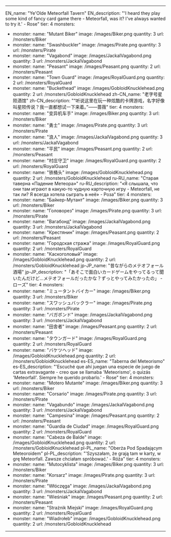---

EN_name: "Ye'Olde Meteorfall Tavern"
EN_description: "'I heard they play some kind of fancy card game there - Meteorfall, was it? I've always wanted to try it.' - Rose"
tier: 4
monsters:
  - monster:
    name: "Mutant Biker"
    image: /images/Biker.png
    quantity: 3
    url: /monsters/Biker
  - monster:
    name: "Swashbuckler"
    image: /images/Pirate.png
    quantity: 3
    url: /monsters/Pirate
  - monster:
    name: "Vagabond"
    image: /images/JackalVagabond.png
    quantity: 3
    url: /monsters/JackalVagabond
  - monster:
    name: "Peasant"
    image: /images/Peasant.png
    quantity: 2
    url: /monsters/Peasant
  - monster:
    name: "Town Guard"
    image: /images/RoyalGuard.png
    quantity: 2
    url: /monsters/RoyalGuard
  - monster:
    name: "Buckethead"
    image: /images/GobloidKnucklehead.png
    quantity: 2
    url: /monsters/GobloidKnucklehead
zh-CN_name: "老字号星陨酒馆"
zh-CN_description: "“听说这里在玩一种炫酷的卡牌游戏，名字好像叫星陨传说？我一直都想试一下来着。”——蔷薇"
tier: 4
monsters:
  - monster:
    name: "变异机车手"
    image: /images/Biker.png
    quantity: 3
    url: /monsters/Biker
  - monster:
    name: "勇士"
    image: /images/Pirate.png
    quantity: 3
    url: /monsters/Pirate
  - monster:
    name: "浪人"
    image: /images/JackalVagabond.png
    quantity: 3
    url: /monsters/JackalVagabond
  - monster:
    name: "平民"
    image: /images/Peasant.png
    quantity: 2
    url: /monsters/Peasant
  - monster:
    name: "村庄守卫"
    image: /images/RoyalGuard.png
    quantity: 2
    url: /monsters/RoyalGuard
  - monster:
    name: "铁桶头"
    image: /images/GobloidKnucklehead.png
    quantity: 2
    url: /monsters/GobloidKnucklehead
ru-RU_name: "Старая таверна «Падение Метеора»"
ru-RU_description: "«Я слышала, что они там играют в какую-то чудную карточную игру - Meteorfall, не так ли? Я всегда хотела сыграть в неё» - Роза"
tier: 4
monsters:
  - monster:
    name: "Байкер-Мутант"
    image: /images/Biker.png
    quantity: 3
    url: /monsters/Biker
  - monster:
    name: "Головорез"
    image: /images/Pirate.png
    quantity: 3
    url: /monsters/Pirate
  - monster:
    name: "Вагабонд"
    image: /images/JackalVagabond.png
    quantity: 3
    url: /monsters/JackalVagabond
  - monster:
    name: "Крестянин"
    image: /images/Peasant.png
    quantity: 2
    url: /monsters/Peasant
  - monster:
    name: "Городская стража"
    image: /images/RoyalGuard.png
    quantity: 2
    url: /monsters/RoyalGuard
  - monster:
    name: "Каскоголовый"
    image: /images/GobloidKnucklehead.png
    quantity: 2
    url: /monsters/GobloidKnucklehead
jp-JP_name: "昔ながらのメテオフォール酒場"
jp-JP_description: "「あそこで面白いカードゲームをやってるって聞いたんだけど…メテオフォールだったかな？ずっとやってみたかったの」 - ローズ"
tier: 4
monsters:
  - monster:
    name: "ミュータントバイカー"
    image: /images/Biker.png
    quantity: 3
    url: /monsters/Biker
  - monster:
    name: "スワッシュバックラー"
    image: /images/Pirate.png
    quantity: 3
    url: /monsters/Pirate
  - monster:
    name: "バガボンド"
    image: /images/JackalVagabond.png
    quantity: 3
    url: /monsters/JackalVagabond
  - monster:
    name: "田舎者"
    image: /images/Peasant.png
    quantity: 2
    url: /monsters/Peasant
  - monster:
    name: "タウンガード"
    image: /images/RoyalGuard.png
    quantity: 2
    url: /monsters/RoyalGuard
  - monster:
    name: "バケツヘッド"
    image: /images/GobloidKnucklehead.png
    quantity: 2
    url: /monsters/GobloidKnucklehead
es-ES_name: "Taberna del Meteorismo"
es-ES_description: "'Escuché que ahí juegan una especie de juego de cartas extravagante - creo que se llamaba 'Meteorismo', o quizás 'Meteorfall'. Siempre he querido probarlo.' - Rose"
tier: 4
monsters:
  - monster:
    name: "Motero Mutante"
    image: /images/Biker.png
    quantity: 3
    url: /monsters/Biker
  - monster:
    name: "Corsario"
    image: /images/Pirate.png
    quantity: 3
    url: /monsters/Pirate
  - monster:
    name: "Vagabundo"
    image: /images/JackalVagabond.png
    quantity: 3
    url: /monsters/JackalVagabond
  - monster:
    name: "Campesina"
    image: /images/Peasant.png
    quantity: 2
    url: /monsters/Peasant
  - monster:
    name: "Guardia de Ciudad"
    image: /images/RoyalGuard.png
    quantity: 2
    url: /monsters/RoyalGuard
  - monster:
    name: "Cabeza de Balde"
    image: /images/GobloidKnucklehead.png
    quantity: 2
    url: /monsters/GobloidKnucklehead
pl-PL_name: "Oberża Pod Spadającym Meteoroidem"
pl-PL_description: "'Szyszałam, że grają tam w karty, w grę Meteorfall. Zawsze chciałam spróbować.' - Róża"
tier: 4
monsters:
  - monster:
    name: "Mutocyklista"
    image: /images/Biker.png
    quantity: 3
    url: /monsters/Biker
  - monster:
    name: "Korsarz"
    image: /images/Pirate.png
    quantity: 3
    url: /monsters/Pirate
  - monster:
    name: "Włóczęga"
    image: /images/JackalVagabond.png
    quantity: 3
    url: /monsters/JackalVagabond
  - monster:
    name: "Wieśniak"
    image: /images/Peasant.png
    quantity: 2
    url: /monsters/Peasant
  - monster:
    name: "Strażnik Miejski"
    image: /images/RoyalGuard.png
    quantity: 2
    url: /monsters/RoyalGuard
  - monster:
    name: "Wiadrołeb"
    image: /images/GobloidKnucklehead.png
    quantity: 2
    url: /monsters/GobloidKnucklehead
---
